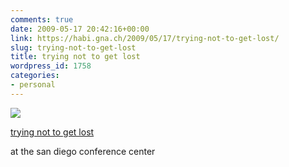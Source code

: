 ```yaml
---
comments: true
date: 2009-05-17 20:42:16+00:00
link: https://habi.gna.ch/2009/05/17/trying-not-to-get-lost/
slug: trying-not-to-get-lost
title: trying not to get lost
wordpress_id: 1758
categories:
- personal
---
```



 [![](https://static.flickr.com/3659/3540282110_d5711955e8_m.jpg)](https://www.flickr.com/photos/habi/3540282110/)
   

 
  [trying not to get lost](https://www.flickr.com/photos/habi/3540282110/)
    

 



at the san diego conference center
  

